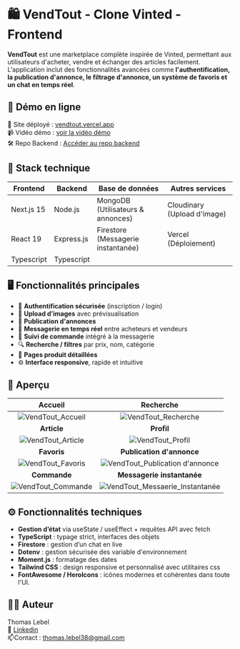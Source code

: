 
# 🛍️ VendTout - Clone Vinted - Frontend

**VendTout** est une marketplace complète inspirée de Vinted, permettant aux utilisateurs d'acheter, vendre et échanger des articles facilement. L'application inclut des fonctionnalités avancées comme **l'authentification, la publication d'annonce, le filtrage d'annonce, un système de favoris et un chat en temps réel**.

## 🚀 Démo en ligne
🔗 Site déployé : [vendtout.vercel.app](https://vendtout.vercel.app/)\
📹 Vidéo démo : [voir la vidéo démo](https://www.youtube.com/watch?v=MV_9-I8bRpU)\
🛠️ Repo Backend : [Accéder au repo backend](https://github.com/ThomasLebel/VendTout-Backend)

## 🧱 Stack technique

| Frontend  | Backend | Base de données | Autres services |
| -------- |-------| ---------------| ---------------|
|Next.js 15|Node.js|MongoDB (Utilisateurs & annonces)| Cloudinary (Upload d'image)|
|React 19|Express.js|Firestore (Messagerie instantanée)| Vercel (Déploiement)|
|Typescript|Typescript||

## 🖥️ Fonctionnalités principales

*   🔐 **Authentification sécurisée** (inscription / login)
*   📸 **Upload d’images** avec prévisualisation
*   👕 **Publication d'annonces**
*   💬 **Messagerie en temps réel** entre acheteurs et vendeurs
*   🛒 **Suivi de commande** intégré à la messagerie
*   🔍 **Recherche / filtres** par prix, nom, catégorie
*   🧾 **Pages produit détaillées**
*   ⚙️ **Interface responsive**, rapide et intuitive

## 📸 Aperçu

|Accueil | Recherche |
|:-------:|:---------:|
|![VendTout_Accueil](https://github.com/user-attachments/assets/81688f03-f934-4797-ae85-d114b14d78eb)|![VendTout_Recherche](https://github.com/user-attachments/assets/de583d34-fd88-4337-bb5f-bd2592b41f81)|
|**Article** | **Profil** |
|![VendTout_Article](https://github.com/user-attachments/assets/fa66d1c2-d90e-483e-aafa-5db38e5e7c9b)|![VendTout_Profil](https://github.com/user-attachments/assets/fcf16637-7de3-4a96-8736-4653f752d4a1)|
|**Favoris** | **Publication d'annonce** |
|![VendTout_Favoris](https://github.com/user-attachments/assets/265a10cd-6b1f-4ab5-a1b7-d6bc2eaac24d)|![VendTout_Publication d'annonce](https://github.com/user-attachments/assets/01c15ccc-b0d8-4101-9ecb-b4091c3a299e)|
|**Commande** | **Messagerie instantanée** |
|![VendTout_Commande](https://github.com/user-attachments/assets/a28f857a-b89a-4280-b842-db2781503d0c)|![VendTout_Messaerie_Instantanée](https://github.com/user-attachments/assets/1c970d49-5d0f-426c-9f30-e284c83688b5)|

## ⚙️ Fonctionnalités techniques
* **Gestion d’état** via useState / useEffect + requêtes API avec fetch
* **TypeScript** : typage strict, interfaces des objets
* **Firestore** : gestion d’un chat en live
* **Dotenv** : gestion sécurisée des variable d'environnement
* **Moment.js** : formatage des dates
* **Tailwind CSS** : design responsive et personnalisé avec utilitaires css
* **FontAwesome / HeroIcons** : icônes modernes et cohérentes dans toute l'UI.

## 👨‍💻 Auteur
Thomas Lebel\
🔗 [Linkedin](https://www.linkedin.com/in/thomas-lebel-6047ba129/)\
📫Contact : thomas.lebel38@gmail.com


